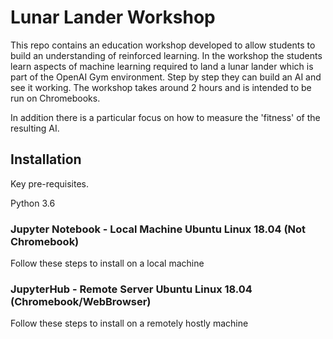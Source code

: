 # Lunar Lander Workshop

This repo contains an education workshop developed to allow students to build an understanding of reinforced learning. In the workshop the students learn aspects of machine learning required to land a lunar lander which is part of the OpenAI Gym environment. Step by step they can build an AI and see it working. The workshop takes around 2 hours and is intended to be run on Chromebooks. 

In addition there is a particular focus on how to measure the 'fitness' of the resulting AI. 


## Installation

Key pre-requisites.

Python 3.6



### Jupyter Notebook - Local Machine Ubuntu Linux 18.04 (Not Chromebook)
Follow these steps to install on a local machine 

### JupyterHub - Remote Server Ubuntu Linux 18.04 (Chromebook/WebBrowser)
Follow these steps to install on a remotely hostly machine 







